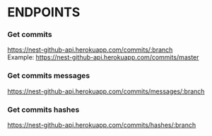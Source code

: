 # ENDPOINTS

### Get commits
https://nest-github-api.herokuapp.com/commits/:branch
<br>
Example: https://nest-github-api.herokuapp.com/commits/master

### Get commits messages
https://nest-github-api.herokuapp.com/commits/messages/:branch

### Get commits hashes
https://nest-github-api.herokuapp.com/commits/hashes/:branch
